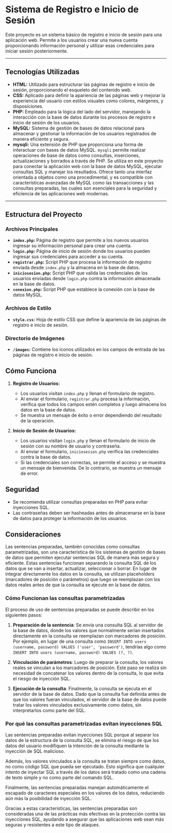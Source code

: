 # Sistema de Registro e Inicio de Sesión

Este proyecto es un sistema básico de registro e inicio de sesión para una aplicación web. Permite a los usuarios crear una nueva cuenta proporcionando información personal y utilizar esas credenciales para iniciar sesión posteriormente.

---

## Tecnologías Utilizadas

- **HTML:** Utilizado para estructurar las páginas de registro e inicio de sesión, proporcionando el esqueleto del contenido web.
- **CSS:** Aplicado para definir la apariencia de las páginas web y mejorar la experiencia del usuario con estilos visuales como colores, márgenes, y disposiciones.
- **PHP:** Empleado para la lógica del lado del servidor, manejando la interacción con la base de datos durante los procesos de registro e inicio de sesión de los usuarios.
- **MySQL:** Sistema de gestión de bases de datos relacional para almacenar y gestionar la información de los usuarios registrados de manera eficiente y segura.
- **mysqli:** Una extensión de PHP que proporciona una forma de interactuar con bases de datos MySQL. `mysqli` permite realizar operaciones de base de datos como consultas, inserciones, actualizaciones y borrados a través de PHP. Se utiliza en este proyecto para conectar la aplicación web con la base de datos MySQL, ejecutar consultas SQL y manejar los resultados. Ofrece tanto una interfaz orientada a objetos como una procedimental, y es compatible con características avanzadas de MySQL como las transacciones y las consultas preparadas, las cuales son esenciales para la seguridad y eficiencia de las aplicaciones web modernas.

---

## Estructura del Proyecto

### Archivos Principales

- **`index.php`:** Página de registro que permite a los nuevos usuarios ingresar su información personal para crear una cuenta.
- **`login.php`:** Página de inicio de sesión donde los usuarios pueden ingresar sus credenciales para acceder a su cuenta.
- **`registrar.php`:** Script PHP que procesa la información de registro enviada desde `index.php` y la almacena en la base de datos.
- **`iniciosesion.php`:** Script PHP que valida las credenciales de los usuarios enviadas desde `login.php` contra la información almacenada en la base de datos.
- **`conexion.php`:** Script PHP que establece la conexión con la base de datos MySQL.

### Archivos de Estilo

- **`style.css`:** Hoja de estilo CSS que define la apariencia de las páginas de registro e inicio de sesión.

### Directorio de Imágenes

- **`/images`:** Contiene los íconos utilizados en los campos de entrada de las páginas de registro e inicio de sesión.

## Cómo Funciona

1. **Registro de Usuarios:**
   - Los usuarios visitan `index.php` y llenan el formulario de registro.
   - Al enviar el formulario, `registrar.php` procesa la información, verifica que todos los campos estén completos y luego almacena los datos en la base de datos.
   - Se muestra un mensaje de éxito o error dependiendo del resultado de la operación.

2. **Inicio de Sesión de Usuarios:**
   - Los usuarios visitan `login.php` y llenan el formulario de inicio de sesión con su nombre de usuario y contraseña.
   - Al enviar el formulario, `iniciosesion.php` verifica las credenciales contra la base de datos.
   - Si las credenciales son correctas, se permite el acceso y se muestra un mensaje de bienvenida. De lo contrario, se muestra un mensaje de error.

## Seguridad

- Se recomienda utilizar consultas preparadas en PHP para evitar inyecciones SQL.
- Las contraseñas deben ser hasheadas antes de almacenarse en la base de datos para proteger la información de los usuarios.

## Consideraciones

Las sentencias preparadas, también conocidas como consultas parametrizadas, son una característica de los sistemas de gestión de bases de datos que permiten ejecutar sentencias SQL de manera más segura y eficiente. Estas sentencias funcionan separando la consulta SQL de los datos que se van a insertar, actualizar, seleccionar o borrar. En lugar de integrar directamente los datos en la consulta, se utilizan placeholders (marcadores de posición o parámetros) que luego se reemplazan con los datos reales antes de que la consulta se ejecute en la base de datos.

### Cómo Funcionan las consultas parametrizadas

El proceso de uso de sentencias preparadas se puede describir en los siguientes pasos:

1. **Preparación de la sentencia**: Se envía una consulta SQL al servidor de la base de datos, donde los valores que normalmente serían insertados directamente en la consulta se reemplazan con marcadores de posición. Por ejemplo, en lugar de una consulta como `INSERT INTO users (username, password) VALUES ('user', 'password')`, tendrías algo como `INSERT INTO users (username, password) VALUES (?, ?)`.

2. **Vinculación de parámetros**: Luego de preparar la consulta, los valores reales se vinculan a los marcadores de posición. Este paso se realiza sin necesidad de concatenar los valores dentro de la consulta, lo que evita el riesgo de inyección SQL.

3. **Ejecución de la consulta**: Finalmente, la consulta se ejecuta en el servidor de la base de datos. Dado que la consulta fue definida antes de que los valores fueran vinculados, el servidor de la base de datos puede tratar los valores vinculados exclusivamente como datos, sin interpretarlos como parte del SQL.

### Por qué las consultas parametrizadas evitan inyecciones SQL

Las sentencias preparadas evitan inyecciones SQL porque al separar los datos de la estructura de la consulta SQL, se elimina el riesgo de que los datos del usuario modifiquen la intención de la consulta mediante la inyección de SQL malicioso.
  
Además, los valores vinculados a la consulta se tratan siempre como datos, no como código SQL que pueda ser ejecutado. Esto significa que cualquier intento de inyectar SQL a través de los datos será tratado como una cadena de texto simple y no como parte del comando SQL.
  
Finalmente, las sentencias preparadas manejan automáticamente el escapado de caracteres especiales en los valores de los datos, reduciendo aún más la posibilidad de inyección SQL.

Gracias a estas características, las sentencias preparadas son consideradas una de las prácticas más efectivas en la protección contra las inyecciones SQL, ayudando a asegurar que las aplicaciones web sean más seguras y resistentes a este tipo de ataques.
